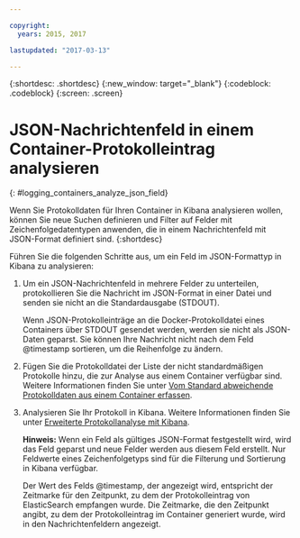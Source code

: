 ```yaml
---

copyright:
  years: 2015, 2017

lastupdated: "2017-03-13"

---
```



{:shortdesc: .shortdesc}
{:new_window: target="_blank"}
{:codeblock: .codeblock}
{:screen: .screen}


# JSON-Nachrichtenfeld in einem Container-Protokolleintrag analysieren
{: #logging_containers_analyze_json_field}

Wenn Sie Protokolldaten für Ihren Container in Kibana analysieren wollen, können Sie neue Suchen definieren und Filter auf Felder mit Zeichenfolgedatentypen anwenden, die in einem Nachrichtenfeld mit JSON-Format definiert sind.
{:shortdesc}

Führen Sie die folgenden Schritte aus, um ein Feld im JSON-Formattyp in Kibana zu analysieren:

1. Um ein JSON-Nachrichtenfeld in mehrere Felder zu unterteilen, protokollieren Sie die Nachricht im JSON-Format in einer Datei und senden sie nicht an die Standardausgabe (STDOUT). 

    Wenn JSON-Protokolleinträge an die Docker-Protokolldatei eines Containers über STDOUT gesendet werden, werden sie nicht als JSON-Daten geparst. Sie können Ihre Nachricht nicht nach dem Feld @timestamp sortieren, um die Reihenfolge zu ändern.  

2. Fügen Sie die Protokolldatei der Liste der nicht standardmäßigen Protokolle hinzu, die zur Analyse aus einem Container verfügbar sind. Weitere Informationen finden Sie unter [Vom Standard abweichende Protokolldaten aus einem Container erfassen](logging_containers_other_logs.html#logging_containers_collect_data). 

3. Analysieren Sie Ihr Protokoll in Kibana. Weitere Informationen finden Sie unter [Erweiterte Protokollanalyse mit Kibana](../kibana4/logging_analyzing_logs_Kibana.html#analyzing_logs_Kibana).

    **Hinweis:** Wenn ein Feld als gültiges JSON-Format festgestellt wird, wird das Feld geparst und neue Felder werden aus diesem Feld erstellt. Nur Feldwerte eines Zeichenfolgetyps sind für die Filterung und Sortierung in Kibana verfügbar.
    
    Der Wert des Felds @timestamp, der angezeigt wird, entspricht der Zeitmarke für den Zeitpunkt, zu dem der Protokolleintrag von ElasticSearch empfangen wurde. Die Zeitmarke, die den Zeitpunkt angibt, zu dem der Protokolleintrag im Container generiert wurde, wird in den Nachrichtenfeldern angezeigt.
    


